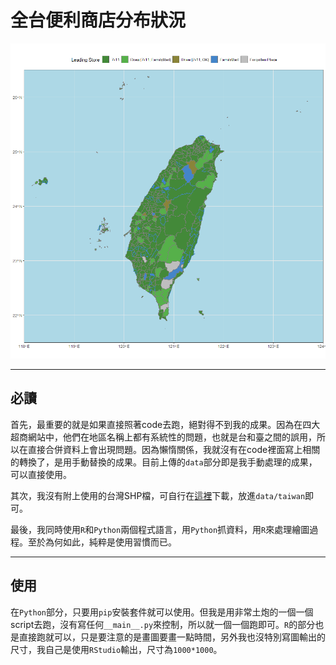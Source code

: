 # 全台便利商店分布狀況

![image](pic/CS_distribute.png)

---
## 必讀

首先，最重要的就是如果直接照著code去跑，絕對得不到我的成果。因為在四大超商網站中，他們在地區名稱上都有系統性的問題，也就是台和臺之間的誤用，所以在直接合併資料上會出現問題。因為懶惰關係，我就沒有在code裡面寫上相關的轉換了，是用手動替換的成果。目前上傳的`data`部分即是我手動處理的成果，可以直接使用。

其次，我沒有附上使用的台灣SHP檔，可自行在[這裡](https://data.gov.tw/dataset/7441)下載，放進`data/taiwan`即可。

最後，我同時使用`R`和`Python`兩個程式語言，用`Python`抓資料，用`R`來處理繪圖過程。至於為何如此，純粹是使用習慣而已。

---
## 使用

在`Python`部分，只要用`pip`安裝套件就可以使用。但我是用非常土炮的一個一個script去跑，沒有寫任何`__main__.py`來控制，所以就一個一個跑即可。`R`的部分也是直接跑就可以，只是要注意的是畫圖要畫一點時間，另外我也沒特別寫圖輸出的尺寸，我自己是使用`RStudio`輸出，尺寸為`1000*1000`。
